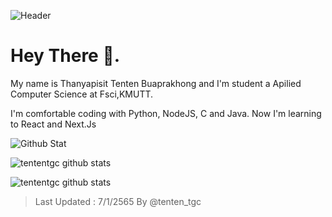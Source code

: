 ![Header](https://i.pinimg.com/originals/d3/52/8b/d3528be89c8e945257a2c7367bf938ce.gif "Header")

# Hey There 👋.

My name is Thanyapisit Tenten Buaprakhong and I'm student a Apilied Computer Science at Fsci,KMUTT.


I'm comfortable coding with Python, NodeJS, C and Java. Now I'm learning to React and Next.Js

![Github Stat](https://github-profile-summary-cards.vercel.app/api/cards/profile-details?username=tententgc&theme=dracula)

![tententgc github stats](https://github-readme-stats.vercel.app/api?username=tententgc&count_private=true&show_icons=true&theme=ocean_dark)

![tententgc github stats](https://github-readme-stats.vercel.app/api/top-langs/?username=tententgc&layout=compact&theme=ocean_dark)

> Last Updated : 7/1/2565 By @tenten_tgc  
